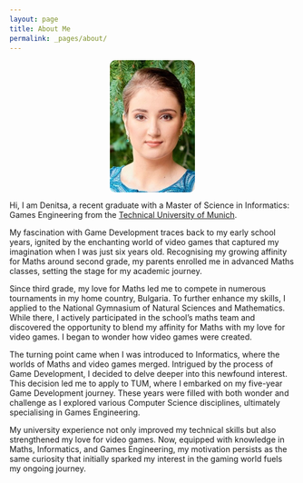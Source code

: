 ```yaml
---
layout: page
title: About Me
permalink: _pages/about/
---
```


<img src="/assets/images/cv_photo.jpg" style="display: block; margin: 0 auto; width: 150px; height: auto; border-radius: 10px;">

Hi, I am Denitsa, a recent graduate with a Master of Science in Informatics: Games Engineering from the [Technical University of Munich](https://www.tum.de/en/).

My fascination with Game Development traces back to my early school years, ignited by the enchanting world of video games that captured my imagination when I was just six years old. Recognising my growing affinity for Maths around second grade, my parents enrolled me in advanced Maths classes, setting the stage for my academic journey.

Since third grade, my love for Maths led me to compete in numerous tournaments in my home country, Bulgaria. To further enhance my skills, I applied to the National Gymnasium of Natural Sciences and Mathematics. While there, I actively participated in the school’s maths team and discovered the opportunity to blend my affinity for Maths with my love for video games. I began to wonder how video games were created.

The turning point came when I was introduced to Informatics, where the worlds of Maths and video games merged. Intrigued by the process of Game Development, I decided to delve deeper into this newfound interest. This decision led me to apply to TUM, where I embarked on my five-year Game Development journey. These years were filled with both wonder and challenge as I explored various Computer Science disciplines, ultimately specialising in Games Engineering.

My university experience not only improved my technical skills but also strengthened my love for video games. Now, equipped with knowledge in Maths, Informatics, and Games Engineering, my motivation persists as the same curiosity that initially sparked my interest in the gaming world fuels my ongoing journey.
